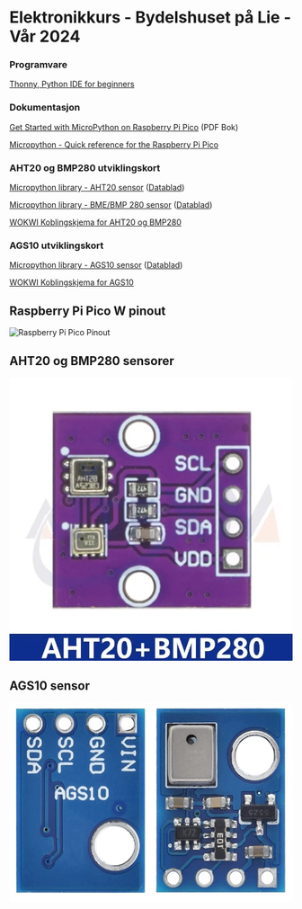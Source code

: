 # Elektronikkurs - Bydelshuset på Lie - Vår 2024
### Programvare
[Thonny, Python IDE for beginners](https://thonny.org/)
### Dokumentasjon
[Get Started with MicroPython on Raspberry Pi Pico](https://hackspace.raspberrypi.com/books/micropython-pico) (PDF Bok)

[Micropython  - Quick reference for the Raspberry Pi Pico](https://docs.micropython.org/en/latest/rp2/quickref.html)

### AHT20 og BMP280 utviklingskort
[Micropython library - AHT20 sensor](https://github.com/targetblank/micropython_ahtx0) ([Datablad](https://files.seeedstudio.com/wiki/Grove-AHT20_I2C_Industrial_Grade_Temperature_and_Humidity_Sensor/AHT20-datasheet-2020-4-16.pdf))

[Micropython library - BME/BMP 280 sensor](https://github.com/robert-hh/BME280) ([Datablad](https://www.bosch-sensortec.com/products/environmental-sensors/humidity-sensors-bme280/))

[WOKWI Koblingskjema for AHT20 og BMP280](https://wokwi.com/projects/391063191374909441)

### AGS10 utviklingskort
[Micropython library - AGS10 sensor](https://github.com/gaveshalabs/AGS10_sensor) ([Datablad](http://www.aosong.com/userfiles/files/Datasheet%20AGS10.pdf))

[WOKWI Koblingskjema for AGS10](https://wokwi.com/projects/391064011653989377)

## Raspberry Pi Pico W pinout
![Raspberry Pi Pico Pinout](https://www.raspberrypi.com/documentation/microcontrollers/images/picow-pinout.svg)

## AHT20 og BMP280 sensorer
![AHT20 + BMP280](https://raw.githubusercontent.com/sauce71/lie_2024/main/images/AHT20-BMP280.jpg)

## AGS10 sensor
![AGS10](https://raw.githubusercontent.com/sauce71/lie_2024/main/images/AGS10.jpg)
